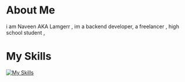 # About Me
i am Naveen AKA Lamgerr ,
im a backend developer, a freelancer , high school student , 

# My Skills

[![My Skills](https://skillicons.dev/icons?i=aws,gcp,azure,react,python,typescript,html,css,js,java,cpp,kotlin,github,bash,docker,vim,git,anaconda,apple,linux,clion,replit,discord,reddit&perline=4)](https://skillicons.dev)
